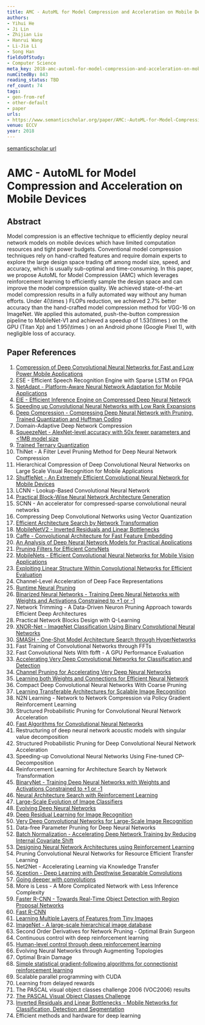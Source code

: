 ```yaml
---
title: AMC - AutoML for Model Compression and Acceleration on Mobile Devices
authors:
- Yihui He
- Ji Lin
- Zhijian Liu
- Hanrui Wang
- Li-Jia Li
- Song Han
fieldsOfStudy:
- Computer Science
meta_key: 2018-amc-automl-for-model-compression-and-acceleration-on-mobile-devices
numCitedBy: 843
reading_status: TBD
ref_count: 74
tags:
- gen-from-ref
- other-default
- paper
urls:
- https://www.semanticscholar.org/paper/AMC:-AutoML-for-Model-Compression-and-Acceleration-He-Lin/1717255b6aea01fe956cef998abbc3c399b5d7cf?sort=total-citations
venue: ECCV
year: 2018
---
```


[semanticscholar url](https://www.semanticscholar.org/paper/AMC:-AutoML-for-Model-Compression-and-Acceleration-He-Lin/1717255b6aea01fe956cef998abbc3c399b5d7cf?sort=total-citations)

# AMC - AutoML for Model Compression and Acceleration on Mobile Devices

## Abstract

Model compression is an effective technique to efficiently deploy neural network models on mobile devices which have limited computation resources and tight power budgets. Conventional model compression techniques rely on hand-crafted features and require domain experts to explore the large design space trading off among model size, speed, and accuracy, which is usually sub-optimal and time-consuming. In this paper, we propose AutoML for Model Compression (AMC) which leverages reinforcement learning to efficiently sample the design space and can improve the model compression quality. We achieved state-of-the-art model compression results in a fully automated way without any human efforts. Under 4\(\times \) FLOPs reduction, we achieved 2.7% better accuracy than the hand-crafted model compression method for VGG-16 on ImageNet. We applied this automated, push-the-button compression pipeline to MobileNet-V1 and achieved a speedup of 1.53\(\times \) on the GPU (Titan Xp) and 1.95\(\times \) on an Android phone (Google Pixel 1), with negligible loss of accuracy.

## Paper References

1. [Compression of Deep Convolutional Neural Networks for Fast and Low Power Mobile Applications](2016-compression-of-deep-convolutional-neural-networks-for-fast-and-low-power-mobile-applications.md)
2. ESE - Efficient Speech Recognition Engine with Sparse LSTM on FPGA
3. [NetAdapt - Platform-Aware Neural Network Adaptation for Mobile Applications](2018-netadapt-platform-aware-neural-network-adaptation-for-mobile-applications.md)
4. [EIE - Efficient Inference Engine on Compressed Deep Neural Network](2016-eie-efficient-inference-engine-on-compressed-deep-neural-network.md)
5. [Speeding up Convolutional Neural Networks with Low Rank Expansions](2014-speeding-up-convolutional-neural-networks-with-low-rank-expansions.md)
6. [Deep Compression - Compressing Deep Neural Network with Pruning, Trained Quantization and Huffman Coding](2016-deep-compression-compressing-deep-neural-network-with-pruning-trained-quantization-and-huffman-coding.md)
7. Domain-Adaptive Deep Network Compression
8. [SqueezeNet - AlexNet-level accuracy with 50x fewer parameters and <1MB model size](2016-squeezenet-alexnet-level-accuracy-with-50x-fewer-parameters-and-1mb-model-size.md)
9. [Trained Ternary Quantization](2017-trained-ternary-quantization.md)
10. ThiNet - A Filter Level Pruning Method for Deep Neural Network Compression
11. Hierarchical Compression of Deep Convolutional Neural Networks on Large Scale Visual Recognition for Mobile Applications
12. [ShuffleNet - An Extremely Efficient Convolutional Neural Network for Mobile Devices](2018-shufflenet-an-extremely-efficient-convolutional-neural-network-for-mobile-devices.md)
13. LCNN - Lookup-Based Convolutional Neural Network
14. [Practical Block-Wise Neural Network Architecture Generation](2018-practical-block-wise-neural-network-architecture-generation.md)
15. SCNN - An accelerator for compressed-sparse convolutional neural networks
16. Compressing Deep Convolutional Networks using Vector Quantization
17. [Efficient Architecture Search by Network Transformation](2018-efficient-architecture-search-by-network-transformation.md)
18. [MobileNetV2 - Inverted Residuals and Linear Bottlenecks](2018-mobilenetv2-inverted-residuals-and-linear-bottlenecks.md)
19. [Caffe - Convolutional Architecture for Fast Feature Embedding](2014-caffe-convolutional-architecture-for-fast-feature-embedding.md)
20. [An Analysis of Deep Neural Network Models for Practical Applications](2016-an-analysis-of-deep-neural-network-models-for-practical-applications.md)
21. [Pruning Filters for Efficient ConvNets](2017-pruning-filters-for-efficient-convnets.md)
22. [MobileNets - Efficient Convolutional Neural Networks for Mobile Vision Applications](2017-mobilenets-efficient-convolutional-neural-networks-for-mobile-vision-applications.md)
23. [Exploiting Linear Structure Within Convolutional Networks for Efficient Evaluation](2014-exploiting-linear-structure-within-convolutional-networks-for-efficient-evaluation.md)
24. Channel-Level Acceleration of Deep Face Representations
25. [Runtime Neural Pruning](2017-runtime-neural-pruning.md)
26. [Binarized Neural Networks - Training Deep Neural Networks with Weights and Activations Constrained to +1 or -1](2016-binarized-neural-networks-training-deep-neural-networks-with-weights-and-activations-constrained-to-1-or-1.md)
27. Network Trimming - A Data-Driven Neuron Pruning Approach towards Efficient Deep Architectures
28. Practical Network Blocks Design with Q-Learning
29. [XNOR-Net - ImageNet Classification Using Binary Convolutional Neural Networks](2016-xnor-net-imagenet-classification-using-binary-convolutional-neural-networks.md)
30. [SMASH - One-Shot Model Architecture Search through HyperNetworks](2018-smash-one-shot-model-architecture-search-through-hypernetworks.md)
31. Fast Training of Convolutional Networks through FFTs
32. Fast Convolutional Nets With fbfft - A GPU Performance Evaluation
33. [Accelerating Very Deep Convolutional Networks for Classification and Detection](2016-accelerating-very-deep-convolutional-networks-for-classification-and-detection.md)
34. [Channel Pruning for Accelerating Very Deep Neural Networks](2017-channel-pruning-for-accelerating-very-deep-neural-networks.md)
35. [Learning both Weights and Connections for Efficient Neural Network](2015-learning-both-weights-and-connections-for-efficient-neural-network.md)
36. Compact Deep Convolutional Neural Networks With Coarse Pruning
37. [Learning Transferable Architectures for Scalable Image Recognition](2018-learning-transferable-architectures-for-scalable-image-recognition.md)
38. N2N Learning - Network to Network Compression via Policy Gradient Reinforcement Learning
39. Structured Probabilistic Pruning for Convolutional Neural Network Acceleration
40. [Fast Algorithms for Convolutional Neural Networks](2016-fast-algorithms-for-convolutional-neural-networks.md)
41. Restructuring of deep neural network acoustic models with singular value decomposition
42. Structured Probabilistic Pruning for Deep Convolutional Neural Network Acceleration
43. Speeding-up Convolutional Neural Networks Using Fine-tuned CP-Decomposition
44. Reinforcement Learning for Architecture Search by Network Transformation
45. [BinaryNet - Training Deep Neural Networks with Weights and Activations Constrained to +1 or -1](2016-binarynet-training-deep-neural-networks-with-weights-and-activations-constrained-to-1-or-1.md)
46. [Neural Architecture Search with Reinforcement Learning](2017-neural-architecture-search-with-reinforcement-learning.md)
47. [Large-Scale Evolution of Image Classifiers](2017-large-scale-evolution-of-image-classifiers.md)
48. [Evolving Deep Neural Networks](2019-evolving-deep-neural-networks.md)
49. [Deep Residual Learning for Image Recognition](2016-deep-residual-learning-for-image-recognition.md)
50. [Very Deep Convolutional Networks for Large-Scale Image Recognition](2015-very-deep-convolutional-networks-for-large-scale-image-recognition.md)
51. Data-free Parameter Pruning for Deep Neural Networks
52. [Batch Normalization - Accelerating Deep Network Training by Reducing Internal Covariate Shift](2015-batch-normalization-accelerating-deep-network-training-by-reducing-internal-covariate-shift.md)
53. [Designing Neural Network Architectures using Reinforcement Learning](2017-designing-neural-network-architectures-using-reinforcement-learning.md)
54. Pruning Convolutional Neural Networks for Resource Efficient Transfer Learning
55. Net2Net - Accelerating Learning via Knowledge Transfer
56. [Xception - Deep Learning with Depthwise Separable Convolutions](2017-xception-deep-learning-with-depthwise-separable-convolutions.md)
57. [Going deeper with convolutions](2015-going-deeper-with-convolutions.md)
58. More is Less - A More Complicated Network with Less Inference Complexity
59. [Faster R-CNN - Towards Real-Time Object Detection with Region Proposal Networks](2015-faster-r-cnn-towards-real-time-object-detection-with-region-proposal-networks.md)
60. [Fast R-CNN](2015-fast-r-cnn.md)
61. [Learning Multiple Layers of Features from Tiny Images](2009-learning-multiple-layers-of-features-from-tiny-images.md)
62. [ImageNet - A large-scale hierarchical image database](2009-imagenet-a-large-scale-hierarchical-image-database.md)
63. Second Order Derivatives for Network Pruning - Optimal Brain Surgeon
64. Continuous control with deep reinforcement learning
65. [Human-level control through deep reinforcement learning](2015-human-level-control-through-deep-reinforcement-learning.md)
66. Evolving Neural Networks through Augmenting Topologies
67. Optimal Brain Damage
68. [Simple statistical gradient-following algorithms for connectionist reinforcement learning](2004-simple-statistical-gradient-following-algorithms-for-connectionist-reinforcement-learning.md)
69. Scalable parallel programming with CUDA
70. Learning from delayed rewards
71. The PASCAL visual object classes challenge 2006 (VOC2006) results
72. [The PASCAL Visual Object Classes Challenge](2006-the-pascal-visual-object-classes-challenge.md)
73. [Inverted Residuals and Linear Bottlenecks - Mobile Networks for Classification, Detection and Segmentation](2018-inverted-residuals-and-linear-bottlenecks-mobile-networks-for-classification-detection-and-segmentation.md)
74. Efficient methods and hardware for deep learning
